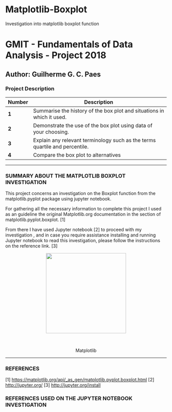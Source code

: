 # Matplotlib-Boxplot
Investigation into matplotlib boxplot function


# GMIT - Fundamentals of Data Analysis - Project 2018

## Author: Guilherme G. C. Paes 


### Project Description

Number|Description
-----|-----------
**1**|Summarise the history of the box plot and situations in which it used.
**2**|Demonstrate the use of the box plot using data of your choosing.
**3**|Explain any relevant terminology such as the terms quartile and percentile.
**4**|Compare the box plot to alternatives

----------------------------------------------------------------------------------------------------------------------------------

### SUMMARY ABOUT THE MATPLOTLIB BOXPLOT INVESTIGATION


  This project concerns an investigation on the Boxplot function from the matplotlib.pyplot package using jupyter notebook.

  For gathering all the necessary information to complete this project I used as an guideline the original Matplotlib.org documentation in the section of matplotlib.pyplot.boxplot. [1]


  From there I have used Jupyter notebook [2] to proceed with my investigation , and in case you require assistance installing and running Jupyter notebook to read this investigation, please follow the instructions on the reference link. [3]

<p align="center"><img src="https://matplotlib.org/_static/logo2.png" width=250px></p><br><p align="center">Matplotlib</p>
  
  
  ----------------------------------------------------------------------------------------------------------------------------------



### REFERENCES

[1] https://matplotlib.org/api/_as_gen/matplotlib.pyplot.boxplot.html
[2] http://jupyter.org/
[3] http://jupyter.org/install


### REFERENCES USED ON THE JUPYTER NOTEBOOK INVESTIGATION



